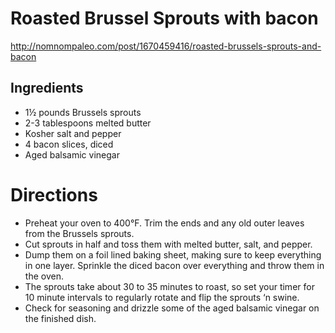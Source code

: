 # Roasted Brussel Sprouts with bacon
http://nomnompaleo.com/post/1670459416/roasted-brussels-sprouts-and-bacon

## Ingredients
* 1½ pounds Brussels sprouts
* 2-3 tablespoons melted butter
* Kosher salt and pepper
* 4 bacon slices, diced
* Aged balsamic vinegar

# Directions
* Preheat your oven to 400°F. Trim the ends and any old outer leaves from the Brussels sprouts.
* Cut sprouts in half and toss them with melted butter, salt, and pepper. 
* Dump them on a foil lined baking sheet, making sure to keep everything in one layer. Sprinkle the diced bacon over everything and throw them in the oven.
* The sprouts take about 30 to 35 minutes to roast, so set your timer for 10 minute intervals to regularly rotate and flip the sprouts ‘n swine.
* Check for seasoning and drizzle some of the aged balsamic vinegar on the finished dish.
